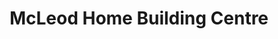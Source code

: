 ---
title: "McLeod Home Building Centre"
url: /spruce-grove/mcleod-home-building-centre/
shop: Baumarkt
---